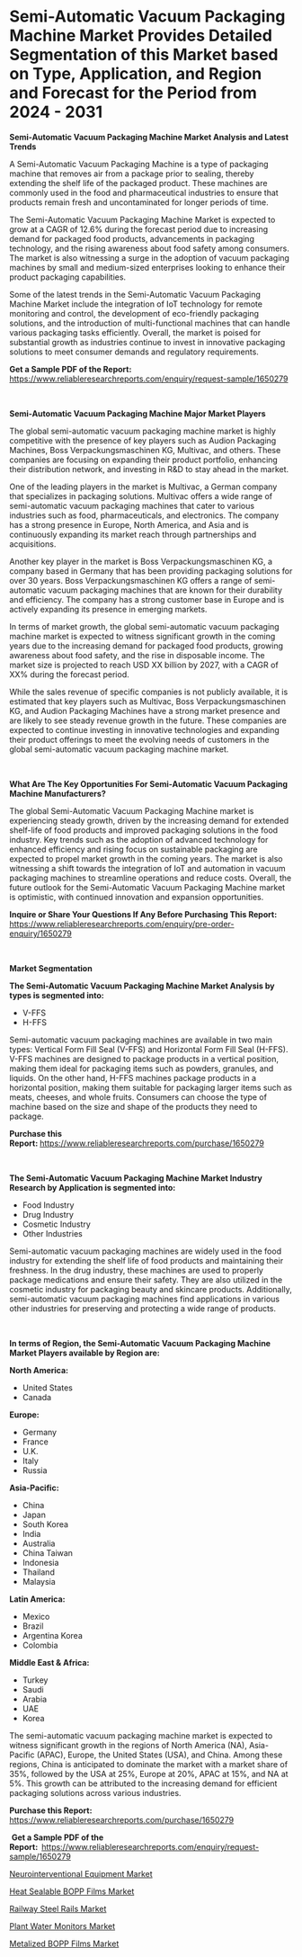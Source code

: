 <p><h1>Semi-Automatic Vacuum Packaging Machine Market Provides Detailed Segmentation of this Market based on Type, Application, and Region and Forecast for the Period from 2024 - 2031</h1></p><p><strong>Semi-Automatic Vacuum Packaging Machine Market Analysis and Latest Trends</strong></p>
<p><p>A Semi-Automatic Vacuum Packaging Machine is a type of packaging machine that removes air from a package prior to sealing, thereby extending the shelf life of the packaged product. These machines are commonly used in the food and pharmaceutical industries to ensure that products remain fresh and uncontaminated for longer periods of time.</p><p>The Semi-Automatic Vacuum Packaging Machine Market is expected to grow at a CAGR of 12.6% during the forecast period due to increasing demand for packaged food products, advancements in packaging technology, and the rising awareness about food safety among consumers. The market is also witnessing a surge in the adoption of vacuum packaging machines by small and medium-sized enterprises looking to enhance their product packaging capabilities.</p><p>Some of the latest trends in the Semi-Automatic Vacuum Packaging Machine Market include the integration of IoT technology for remote monitoring and control, the development of eco-friendly packaging solutions, and the introduction of multi-functional machines that can handle various packaging tasks efficiently. Overall, the market is poised for substantial growth as industries continue to invest in innovative packaging solutions to meet consumer demands and regulatory requirements.</p></p>
<p><strong>Get a Sample PDF of the Report:&nbsp;</strong> <a href="https://www.reliableresearchreports.com/enquiry/request-sample/1650279">https://www.reliableresearchreports.com/enquiry/request-sample/1650279</a></p>
<p>&nbsp;</p>
<p><strong>Semi-Automatic Vacuum Packaging Machine Major Market Players</strong></p>
<p><p>The global semi-automatic vacuum packaging machine market is highly competitive with the presence of key players such as Audion Packaging Machines, Boss Verpackungsmaschinen KG, Multivac, and others. These companies are focusing on expanding their product portfolio, enhancing their distribution network, and investing in R&D to stay ahead in the market. </p><p>One of the leading players in the market is Multivac, a German company that specializes in packaging solutions. Multivac offers a wide range of semi-automatic vacuum packaging machines that cater to various industries such as food, pharmaceuticals, and electronics. The company has a strong presence in Europe, North America, and Asia and is continuously expanding its market reach through partnerships and acquisitions.</p><p>Another key player in the market is Boss Verpackungsmaschinen KG, a company based in Germany that has been providing packaging solutions for over 30 years. Boss Verpackungsmaschinen KG offers a range of semi-automatic vacuum packaging machines that are known for their durability and efficiency. The company has a strong customer base in Europe and is actively expanding its presence in emerging markets.</p><p>In terms of market growth, the global semi-automatic vacuum packaging machine market is expected to witness significant growth in the coming years due to the increasing demand for packaged food products, growing awareness about food safety, and the rise in disposable income. The market size is projected to reach USD XX billion by 2027, with a CAGR of XX% during the forecast period.</p><p>While the sales revenue of specific companies is not publicly available, it is estimated that key players such as Multivac, Boss Verpackungsmaschinen KG, and Audion Packaging Machines have a strong market presence and are likely to see steady revenue growth in the future. These companies are expected to continue investing in innovative technologies and expanding their product offerings to meet the evolving needs of customers in the global semi-automatic vacuum packaging machine market.</p></p>
<p>&nbsp;</p>
<p><strong>What Are The Key Opportunities For Semi-Automatic Vacuum Packaging Machine Manufacturers?</strong></p>
<p><p>The global Semi-Automatic Vacuum Packaging Machine market is experiencing steady growth, driven by the increasing demand for extended shelf-life of food products and improved packaging solutions in the food industry. Key trends such as the adoption of advanced technology for enhanced efficiency and rising focus on sustainable packaging are expected to propel market growth in the coming years. The market is also witnessing a shift towards the integration of IoT and automation in vacuum packaging machines to streamline operations and reduce costs. Overall, the future outlook for the Semi-Automatic Vacuum Packaging Machine market is optimistic, with continued innovation and expansion opportunities.</p></p>
<p><strong>Inquire or Share Your Questions If Any Before Purchasing This Report:</strong> <a href="https://www.reliableresearchreports.com/enquiry/pre-order-enquiry/1650279">https://www.reliableresearchreports.com/enquiry/pre-order-enquiry/1650279</a></p>
<p>&nbsp;</p>
<p><strong>Market Segmentation</strong></p>
<p><strong>The Semi-Automatic Vacuum Packaging Machine Market Analysis by types is segmented into:</strong></p>
<p><ul><li>V-FFS</li><li>H-FFS</li></ul></p>
<p><p>Semi-automatic vacuum packaging machines are available in two main types: Vertical Form Fill Seal (V-FFS) and Horizontal Form Fill Seal (H-FFS). V-FFS machines are designed to package products in a vertical position, making them ideal for packaging items such as powders, granules, and liquids. On the other hand, H-FFS machines package products in a horizontal position, making them suitable for packaging larger items such as meats, cheeses, and whole fruits. Consumers can choose the type of machine based on the size and shape of the products they need to package.</p></p>
<p><strong>Purchase this Report:&nbsp;</strong><a href="https://www.reliableresearchreports.com/purchase/1650279">https://www.reliableresearchreports.com/purchase/1650279</a></p>
<p>&nbsp;</p>
<p><strong>The Semi-Automatic Vacuum Packaging Machine Market Industry Research by Application is segmented into:</strong></p>
<p><ul><li>Food Industry</li><li>Drug Industry</li><li>Cosmetic Industry</li><li>Other Industries</li></ul></p>
<p><p>Semi-automatic vacuum packaging machines are widely used in the food industry for extending the shelf life of food products and maintaining their freshness. In the drug industry, these machines are used to properly package medications and ensure their safety. They are also utilized in the cosmetic industry for packaging beauty and skincare products. Additionally, semi-automatic vacuum packaging machines find applications in various other industries for preserving and protecting a wide range of products.</p></p>
<p>&nbsp;</p>
<p><strong>In terms of Region, the Semi-Automatic Vacuum Packaging Machine Market Players available by Region are:</strong></p>
<p>
    <p> <strong> North America: </strong>
        <ul>
            <li>United States</li>
            <li>Canada</li>
        </ul>
        </p> 
    <p> <strong> Europe: </strong>
        <ul>
            <li>Germany</li>
            <li>France</li>
            <li>U.K.</li>
            <li>Italy</li>
            <li>Russia</li>
        </ul>
        </p> 
    <p> <strong> Asia-Pacific: </strong>
        <ul>
            <li>China</li>
            <li>Japan</li>
            <li>South Korea</li>
            <li>India</li>
            <li>Australia</li>
            <li>China Taiwan</li>
            <li>Indonesia</li>
            <li>Thailand</li>
            <li>Malaysia</li>
        </ul>
        </p> 
    <p> <strong> Latin America: </strong>
        <ul>
            <li>Mexico</li>
            <li>Brazil</li>
            <li>Argentina Korea</li>
            <li>Colombia</li>
        </ul>
        </p> 
    <p> <strong> Middle East & Africa: </strong>
        <ul>
            <li>Turkey</li>
            <li>Saudi</li>
            <li>Arabia</li>
            <li>UAE</li>
            <li>Korea</li>
        </ul>
    </p>
    </p>
<p><p>The semi-automatic vacuum packaging machine market is expected to witness significant growth in the regions of North America (NA), Asia-Pacific (APAC), Europe, the United States (USA), and China. Among these regions, China is anticipated to dominate the market with a market share of 35%, followed by the USA at 25%, Europe at 20%, APAC at 15%, and NA at 5%. This growth can be attributed to the increasing demand for efficient packaging solutions across various industries.</p></p>
<p><strong>Purchase this Report: </strong><a href="https://www.reliableresearchreports.com/purchase/1650279">https://www.reliableresearchreports.com/purchase/1650279</a></p>
<p>&nbsp;<strong>Get a Sample PDF of the Report:&nbsp;&nbsp;</strong><a href="https://www.reliableresearchreports.com/enquiry/request-sample/1650279">https://www.reliableresearchreports.com/enquiry/request-sample/1650279</a></p>
<p><strong></strong></p>
<p><p><a href="https://github.com/rahu1502/Market-Research-Report-List-2/blob/main/neurointerventional-equipment-market.md">Neurointerventional Equipment Market</a></p><p><a href="https://issuu.com/reportprime-2/docs/heat-sealable-bopp-films-market-size-2030.pptx">Heat Sealable BOPP Films Market</a></p><p><a href="https://github.com/elizabethdagraca/Market-Research-Report-List-1/blob/main/railway-steel-rails-market.md">Railway Steel Rails Market</a></p><p><a href="https://github.com/santosh758595/Market-Research-Report-List-3/blob/main/plant-water-monitors-market.md">Plant Water Monitors Market</a></p><p><a href="https://issuu.com/reportprime-2/docs/metalized-bopp-films-market-size-2030.pptx">Metalized BOPP Films Market</a></p></p>